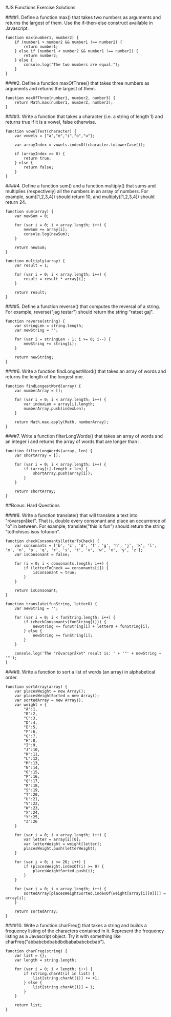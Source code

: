 #JS Functions Exercise Solutions

####1. Define a function max() that takes two numbers as arguments and returns the largest of them. Use the if-then-else construct available in Javascript.

```
function max(number1, number2) {
    if (number1 > number2 && number1 !== number2) {
        return number1;
    } else if (number1 < number2 && number1 !== number2) {
        return number2;
    } else {
        console.log("The two numbers are equal.");
    }
}
```

####2. Define a function maxOfThree() that takes three numbers as arguments and returns the largest of them.

```
function maxOfThree(number1, number2, number3) {
    return Math.max(number1, number2, number3);    
}
```

####3. Write a function that takes a character (i.e. a string of length 1) and returns true if it is a vowel, false otherwise.

```
function vowelTest(character) {
    var vowels = ["a","e","i","o","u"];
    
    var arrayIndex = vowels.indexOf(character.toLowerCase());
    
    if (arrayIndex >= 0) {
        return true;
    } else {
        return false;
    }
}
```

####4. Define a function sum() and a function multiply() that sums and multiplies (respectively) all the numbers in an array of numbers. For example, sum([1,2,3,4]) should return 10, and multiply([1,2,3,4]) should return 24.

```
function sum(array) {
    var newSum = 0;
    
    for (var i = 0; i < array.length; i++) {
        newSum += array[i];
        console.log(newSum);
    }
    
    return newSum;
}
```

```
function multiply(array) {
    var result = 1;
    
    for (var i = 0; i < array.length; i++) {
        result = result * array[i];
    }
    
    return result;
}
```

####5. Define a function reverse() that computes the reversal of a string. For example, reverse("jag testar") should return the string "ratset gaj".

```
function reverse(string) {
    var stringLen = string.length;
    var newString = "";
    
    for (var i = stringLen - 1; i >= 0; i--) {
        newString += string[i];
    }
    
    return newString;
}
```

####6. Write a function findLongestWord() that takes an array of words and returns the length of the longest one.

```
function findLongestWord(array) {
    var numberArray = [];
    
    for (var i = 0; i < array.length; i++) {
        var indexLen = array[i].length;
        numberArray.push(indexLen);
    }
    
    return Math.max.apply(Math, numberArray);
}
```

####7. Write a function filterLongWords() that takes an array of words and an integer i and returns the array of words that are longer than i.

```
function filterLongWords(array, len) {
    var shortArray = [];
    
    for (var i = 0; i < array.length; i++) {
        if (array[i].length > len) {
            shortArray.push(array[i]);
        }
    }
    
    return shortArray;
}
```

##Bonus: Hard Questions

####8. Write a function translate() that will translate a text into "rövarspråket". That is, double every consonant and place an occurrence of "o" in between. For example, translate("this is fun") should return the string "tothohisos isos fofunon".

```
function checkConsonants(letterToCheck) {
    var consonants = ['b', 'c', 'd', 'f', 'g', 'h', 'j', 'k', 'l', 'm', 'n', 'p', 'q', 'r', 's', 't', 'v', 'w', 'x', 'y', 'z'];
    var isConsonant = false;

    for (i = 0; i < consonants.length; i++) {
        if (letterToCheck == consonants[i]) {
            isConsonant = true;
        }
    }

    return isConsonant;
}

function translate(funString, letterO) {
    var newString = '';

    for (var i = 0; i < funString.length; i++) {
        if (checkConsonants(funString[i])) {
            newString += funString[i] + letterO + funString[i];
        } else {
            newString += funString[i];
        }
    }
    
    console.log('The "rövarspråket" result is: ' + '"' + newString + '"');
}
```

####9. Write a function to sort a list of words (an array) in alphabetical order.

```
function sortArray(array) {
	var placesWeight = new Array();
	var placesWeightSorted = new Array();
	var sortedArray = new Array();
	var weight = {
		"A":1,
		"B":2,
		"C":3,
		"D":4,
		"E":5,
		"F":6,
		"G":7,
		"H":8,
		"I":9,
		"J":10,
		"K":11,
		"L":12,
		"M":13,
		"N":14,
		"O":15,
		"P":16,
		"Q":17,
		"R":18,
		"S":19,
		"T":20,
		"U":21,
		"V":22,
		"W":23,
		"X":24,
		"Y":25,
		"Z":26
	}
	
	for (var i = 0; i < array.length; i++) {
		var letter = array[i][0];
		var letterWeight = weight[letter];
		placesWeight.push(letterWeight);
	}
	
	for (var i = 0; i <= 26; i++) {
		if (placesWeight.indexOf(i) >= 0) {
			placesWeightSorted.push(i);
		}
	}
	
	for (var i = 0; i < array.length; i++) {
		sortedArray[placesWeightSorted.indexOf(weight[array[i][0]])] = array[i];
	}
	
	return sortedArray;
}
```

####10. Write a function charFreq() that takes a string and builds a frequency listing of the characters contained in it. Represent the frequency listing as a Javascript object. Try it with something like charFreq("abbabcbdbabdbdbabababcbcbab").

```
function charFreq(string) {
	var list = {};
	var length = string.length;
	
	for (var i = 0; i < length; i++) {  
		if (string.charAt(i) in list) {
			list[string.charAt(i)] += +1;
		} else { 
			list[string.charAt(i)] = 1;
		}
	}
	
	return list;
}
```